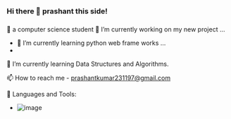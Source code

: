 ### Hi there 👋 prashant this side!
###
🤔  a computer science student
 🔭 I’m currently working on my new project ...
- 🌱 I’m currently learning python web frame works ...
- 

🌱 I’m currently learning Data Structures and Algorithms.

📫 How to reach me  - prashantkumar231197@gmail.com

🚀 Languages and Tools:

-  ![image](https://user-images.githubusercontent.com/62371396/120641396-2da4a900-c491-11eb-815c-8d6fecde517e.png)


<!--
**prashant231197/prashant231197** is a ✨ _special_ ✨ repository because its `README.md` (this file) appears on your GitHub profile.

Here are some ideas to get you started:

- 🔭 I’m currently working on my new project ...
- 🌱 I’m currently learning python web frame works ...
- 👯 I’m looking to collaborate on ...
- 🤔 I’m looking for help with ...
- 💬 Ask me about ...
- 📫 How to reach me: ...
- 😄 Pronouns: ...
- ⚡ Fun fact: ...

  Languages and Tools

Python JavaScript PHP
HTML5 CSS Bootstrap WordPress
Django Django REST Framework Flask Laravel
MySQL PostgreSQL
Heroku Digital Ocean
Git GitHub Linux Visual Studio Code Postman Photoshop
-->
